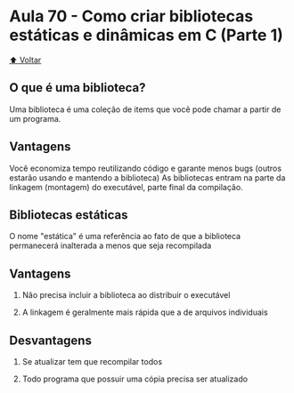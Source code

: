# Aula 70 - Como criar bibliotecas estáticas e dinâmicas em C (Parte 1)

[:arrow_up: Voltar](https://github.com/Geofisicando/C-orientado-a-testes#%C3%ADndice)

## O que é uma biblioteca?

Uma biblioteca é uma coleção de items que você pode chamar a partir de um programa.

## Vantagens

Você economiza tempo reutilizando código e garante menos bugs (outros estarão usando e mantendo a biblioteca)
As bibliotecas entram na parte da linkagem (montagem) do executável, parte final da compilação.

## Bibliotecas estáticas

O nome "estática" é uma referência ao fato de que a biblioteca permanecerá inalterada a menos que seja recompilada

## Vantagens

1. Não precisa incluir a biblioteca ao distribuir o executável

2. A linkagem é geralmente mais rápida que a de arquivos individuais

## Desvantagens

1. Se atualizar tem que recompilar todos

2. Todo programa que possuir uma cópia precisa ser atualizado
